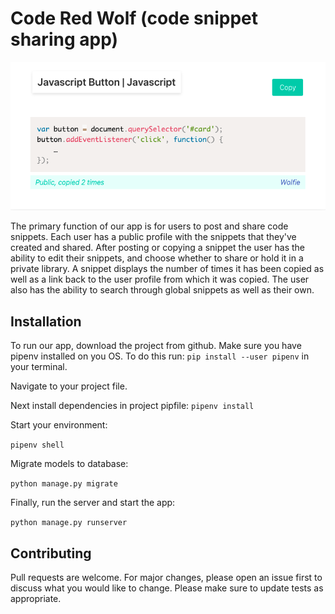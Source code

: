 # Code Red Wolf (code snippet sharing app)

![imagesnippet.png](imagesnippet.png)

The primary function of our app is for users to post and share code snippets. Each user has a public profile with the snippets that they've created and shared. After posting or copying a snippet the user has the ability to edit their snippets, and choose whether to share or hold it in a private library. A snippet displays the number of times it has been copied as well as a link back to the user profile from which it was copied. The user also has the ability to search through global snippets as well as their own. 

## Installation 

To run our app, download the project from github.
Make sure you have pipenv installed on you OS. To do this run:
```pip install --user pipenv``` in your terminal.

Navigate to your project file.

Next install dependencies in project pipfile:
```pipenv install```

Start your environment:

```pipenv shell```
 
Migrate models to database:

```python manage.py migrate```

Finally, run the server and start the app:

```python manage.py runserver```

## Contributing

Pull requests are welcome. For major changes, please open an issue first to discuss what you would like to change.
Please make sure to update tests as appropriate.